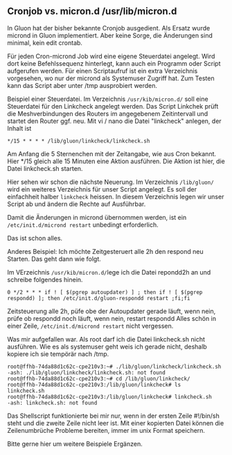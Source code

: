 ## Cronjob vs. micron.d /usr/lib/micron.d

In Gluon hat der bisher bekannte Cronjob ausgedient. Als Ersatz wurde micrond in Gluon implementiert.
Aber keine Sorge, die Änderungen sind minimal, kein edit crontab.

Für jeden Cron-micrond Job wird eine eigene Steuerdatei angelegt. Wird dort keine Befehlssequenz hinterlegt, kann auch ein Programm oder Script aufgerufen werden.
Für einen Scriptaufruf ist ein extra Verzeichnis vorgesehen, wo nur der micrond als Systemuser Zugriff hat. Zum Testen kann das Script aber unter /tmp ausprobiert werden.

Beispiel einer Steuerdatei.
Im Verzeichnis `/usr/kib/micron.d/` soll eine Steuerdatei für den Linkcheck angelegt werden. Das Script Linkchek prüft die Meshverbindungen des Routers im angegebenem Zeitintervall
und startet den Router ggf. neu.
Mit  vi / nano die Datei "linkcheck" anlegen, der Inhalt ist
~~~
*/15 * * * * /lib/gluon/linkcheck/linkcheck.sh
~~~
Am Anfang die 5 Sternenchen mit der Zeitangabe, wie aus Cron bekannt. Hier */15 gleich alle 15 Minuten eine Aktion ausführen.
Die Aktion ist hier, die Datei linkcheck.sh starten.

Hier sehen wir schon die nächste Neuerung. Im Verzeichnis `/lib/gluon/` wird ein weiteres Verzeichnis für unser Script angelegt.
Es soll der einfachheit halber `linkcheck` heissen. In diesem Verzeichnis legen wir unser Script ab und ändern die Rechte auf Ausführbar.

Damit die Änderungen in micrond übernommen werden, ist ein `/etc/init.d/micrond restart`  unbedingt erforderlich.

Das ist schon alles.

Anderes Beispiel:
Ich möchte Zeitgesteruert alle 2h den respond neu Starten. Das geht dann wie folgt.

Im VErzeichnis `/usr/kib/micron.d/`lege ich die Datei repondd2h an und schreibe folgendes hinein.

~~~
0 */2 * * * if ! [ $(pgrep autoupdater) ] ; then if ! [ $(pgrep respondd) ]; then /etc/init.d/gluon-respondd restart ;fi;fi
~~~
Zeitsteuerung alle 2h, püfe obe der Autoupdater gerade läuft, wenn nein, prüfe ob respondd noch läuft, wenn nein, restart respondd
Alles schön in einer Zeile,  `/etc/init.d/micrond restart`  nicht vergessen.


Was mir aufgefallen war.
Als root darf ich die Datei linkcheck.sh nicht ausführen. Wie es als systemuser geht weis ich gerade nicht, deshalb kopiere ich sie tempörär nach /tmp.
~~~
root@ffhb-74da88d1c62c-cpe210v3:~# ./lib/gluon/linkcheck/linkcheck.sh
-ash: ./lib/gluon/linkcheck/linkcheck.sh: not found
root@ffhb-74da88d1c62c-cpe210v3:~# cd /lib/gluon/linkcheck/
root@ffhb-74da88d1c62c-cpe210v3:/lib/gluon/linkcheck# ls
linkcheck.sh
root@ffhb-74da88d1c62c-cpe210v3:/lib/gluon/linkcheck# linkcheck.sh
-ash: linkcheck.sh: not found
~~~

Das Shellscript funktionierte bei mir nur, wenn in der ersten Zeile #!/bin/sh steht und die zweite Zeile nicht leer ist.
Mit einer kopierten Datei können die Zeilenumbrüche Probleme bereiten, immer im unix Format speichern.

Bitte gerne hier um weitere Beispiele Ergänzen.

